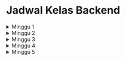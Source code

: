 # Jadwal Kelas Backend


<details markdown='1'><summary>Minggu 1</summary>

| No  | Hari    | Materi | 
| --- | ------- | ------ |
| 1   | Rabu    | Printing, Komentar, Konstanta Literal |
| 2   | Kamis   | String, Imuttable, Format String |
| 3   | Jum'at  | Bilangan |
| 4   | Sabtu   | Variabel |
| 5   | Minggu  | Weekly Task |
</details>

<details markdown='1'><summary>Minggu 2</summary>

| No  | Hari    | Materi | 
| --- | ------- | ------ |
| 1   | Selasa  | Tipe Data |
</details>

<details markdown='1'><summary>Minggu 3</summary>

| No  | Hari    | Materi | 
| --- | ------- | ------ |
| 1   | Senin    | Object |
| 2   | Selasa   | Baris Logis dan Fisik |
| 3   | Rabu  | Indentasi |
| 4   | Kamis   | Operator |
| 5   | Jum'at  | Urutan Evaluasi |
| 6   | Sabtu  | Mengubah Urutan Evaluasi |
| 7   | Minggu  | Weekly Task |
</details>

<details markdown='1'><summary>Minggu 4</summary>

| No  | Hari    | Materi | 
| --- | ------- | ------ |
| 1   | Selasa   | Statemen If |
| 2   | Rabu  | Statemen While |
| 3   | Kamis   | Perulangan For (For Loop) |
| 4   | Jum'at  | Statemen Break |
| 5   | Sabtu  | Statemen Continue |
| 6   | Minggu  | Weekly Task |
</details>

<details markdown='1'><summary>Minggu 5</summary>

| No  | Hari    | Materi | 
| --- | ------- | ------ |
| 1  | Senin     | Parameter fungsi |
| 2  | Selasa   | Variabel lokal |
| 3  | Rabu      | Statemen Global |
| 4  | Kamis    | Nilai argumen default |
| 5  | Jum'at   | Keyword Argumen |
| 6  | Sabtu     | Parameter VarArgs |
| 7  | Minggu  | Weekly Task |
</details>